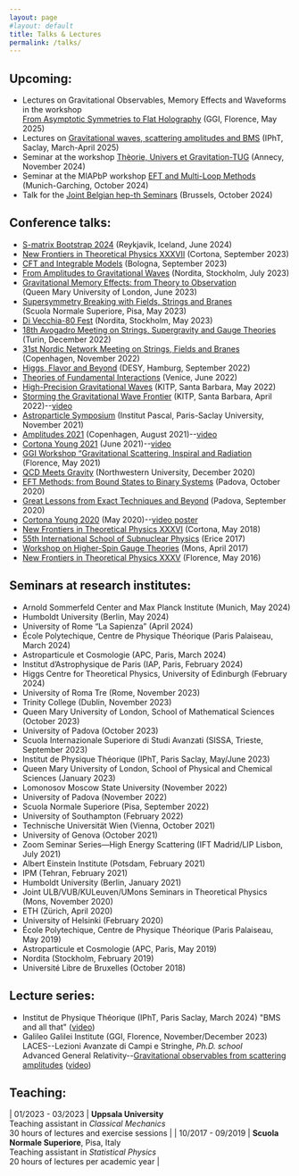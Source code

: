 ```yaml
---
layout: page
#layout: default
title: Talks & Lectures
permalink: /talks/
---
```


## Upcoming:

- Lectures on Gravitational Observables, Memory Effects and Waveforms in the workshop <br> [From Asymptotic Symmetries to Flat Holography](https://www.ggi.infn.it/showevent.pl?id=510) (GGI, Florence, May 2025)
- Lectures on [Gravitational waves, scattering amplitudes and BMS](https://courses.ipht.fr/?q=en/node/323) (IPhT, Saclay, March-April 2025) 
- Seminar at the workshop [Thèorie, Univers et Gravitation-TUG](https://indico.in2p3.fr/event/32387/) (Annecy, November 2024)
- Seminar at the MIAPbP workshop [EFT and Multi-Loop Methods](https://www.munich-iapbp.de/eft-multi-loop-methods) (Munich-Garching, October 2024)
- Talk for the [Joint Belgian hep-th Seminars](https://indico.in2p3.fr/event/32387/https://web.umons.ac.be/pucg/en/research-activities/joint-seminars/) (Brussels, October 2024)

## Conference talks:
 
- [S-matrix Bootstrap 2024](https://bootstrapcollaboration.com/smatrix2024/) (Reykjavik, Iceland, June 2024) 
- [New Frontiers in Theoretical Physics XXXVII](https://agenda.infn.it/event/34688/contributions/191412/) (Cortona, September 2023)
- [CFT and Integrable Models](https://agenda.infn.it/event/33911/contributions/207996/) (Bologna, September 2023)
- [From Amplitudes to Gravitational Waves](https://indico.fysik.su.se/event/8124/contributions/12815/) (Nordita, Stockholm, July 2023) 
- [Gravitational Memory Effects: from Theory to Observation](https://sites.google.com/view/gw-memory/talks) <br> (Queen Mary University of London, June 2023) 
- [Supersymmetry Breaking with Fields, Strings and Branes](https://indico.sns.it/event/56/program) <br> (Scuola Normale Superiore, Pisa, May 2023) 
- [Di Vecchia-80 Fest](https://indico.fysik.su.se/event/8110/contributions/12501/) (Nordita, Stockholm, May 2023)
- [18th Avogadro Meeting on Strings, Supergravity and Gauge Theories](https://agenda.infn.it/event/32934/program) (Turin, December 2022) 
- [31st Nordic Network Meeting on Strings, Fields and Branes](https://indico.nbi.ku.dk/event/1827/contributions/13438/) (Copenhagen, November 2022) 
- [Higgs, Flavor and Beyond](https://indico.desy.de/event/34520/contributions/129947/) (DESY, Hamburg, September 2022) 
- [Theories of Fundamental Interactions](https://agenda.infn.it/event/29115/contributions/160357/) (Venice, June 2022)
- [High-Precision Gravitational Waves](https://online.kitp.ucsb.edu/online/gwaves22/heissenberg/) (KITP, Santa Barbara, May 2022)
- [Storming the Gravitational Wave Frontier](https://online.kitp.ucsb.edu/online/gwaves-c22/heissenberg/) (KITP, Santa Barbara, April 2022)--[video](https://online.kitp.ucsb.edu/online/gwaves-c22/heissenberg/)
- [Astroparticle Symposium](https://indico.ijclab.in2p3.fr/event/7119/contributions/23895/) (Institut Pascal, Paris-Saclay University, November 2021) 
- [Amplitudes 2021](https://indico.nbi.ku.dk/event/1321/contributions/11573/) (Copenhagen, August 2021)--[video](https://youtu.be/TiWgAFyys9c)
- [Cortona Young 2021](https://www.ggi.infn.it/showevent.pl?id=404) (June 2021)--[video](https://youtu.be/nu-FY5C8RPA)
- [GGI Workshop “Gravitational Scattering, Inspiral and Radiation](https://www.ggi.infn.it/showevent.pl?id=363) (Florence, May 2021) 
- [QCD Meets Gravity](https://indico.desy.de/event/27454/contributions/93677/) (Northwestern University, December 2020) 
- [EFT Methods: from Bound States to Binary Systems](https://indico.dfa.unipd.it/event/11/contributions/30/) (Padova, October 2020)
- [Great Lessons from Exact Techniques and Beyond](https://agenda.infn.it/event/20305/contributions/101531/) (Padova, September 2020) 
- [Cortona Young 2020](https://www.ggi.infn.it/videoposter.html) (May 2020)--[video poster](https://youtu.be/wXZJ-xNKRHk)
- [New Frontiers in Theoretical Physics XXXVI](https://agenda.infn.it/event/14362/contributions/24380/) (Cortona, May 2018) 
- [55th International School of Subnuclear Physics](http://www.emfcsc.infn.it/issp2017/) (Erice 2017) 
- [Workshop on Higher-Spin Gauge Theories](https://web.umons.ac.be/pucg/en/event/4th-mons-hs-workshop/) (Mons, April 2017) 
- [New Frontiers in Theoretical Physics XXXV](https://agenda.infn.it/event/10115/timetable/?view=standard#39-symmetry-breaking-by-topolo) (Florence, May 2016)

## Seminars at research institutes:

- Arnold Sommerfeld Center and Max Planck Institute (Munich, May 2024)
- Humboldt University (Berlin, May 2024)
- University of Rome “La Sapienza” (April 2024)
- École Polytechique, Centre de Physique Théorique (Paris Palaiseau, March 2024)
- Astroparticule et Cosmologie (APC, Paris, March 2024)
- Institut d’Astrophysique de Paris (IAP, Paris, February 2024)
- Higgs Centre for Theoretical Physics, University of Edinburgh (February 2024)
- University of Roma Tre (Rome, November 2023)
- Trinity College (Dublin, November 2023)
- Queen Mary University of London, School of Mathematical Sciences (October 2023)
- University of Padova (October 2023)
- Scuola Internazionale Superiore di Studi Avanzati (SISSA, Trieste, September 2023)
- Institut de Physique Théorique (IPhT, Paris Saclay, May/June 2023)
- Queen Mary University of London, School of Physical and Chemical Sciences (January 2023)
- Lomonosov Moscow State University (November 2022)
- University of Padova (November 2022)
- Scuola Normale Superiore (Pisa, September 2022)
- University of Southampton (February 2022)
- Technische Universität Wien (Vienna, October 2021)
- University of Genova (October 2021)
- Zoom Seminar Series—High Energy Scattering (IFT Madrid/LIP Lisbon, July 2021)
- Albert Einstein Institute (Potsdam, February 2021)
- IPM (Tehran, February 2021)
- Humboldt University (Berlin, January 2021)
- Joint ULB/VUB/KULeuven/UMons Seminars in Theoretical Physics (Mons, November 2020)
- ETH (Zürich, April 2020)
- University of Helsinki (February 2020)
- École Polytechique, Centre de Physique Théorique (Paris Palaiseau, May 2019)
- Astroparticule et Cosmologie (APC, Paris, May 2019)
- Nordita (Stockholm, February 2019)
- Université Libre de Bruxelles (October 2018)

## Lecture series:
- Institut de Physique Théorique (IPhT, Paris Saclay, March 2024) "BMS and all that" ([video](https://youtu.be/C2_jSYHoKwM?si=zR9gMC4IuDH_8Lp3))
- Galileo Galilei Institute (GGI, Florence, November/December 2023) <br>
LACES--Lezioni Avanzate di Campi e Stringhe, *Ph.D. school* <br>
Advanced General Relativity--[Gravitational observables from scattering amplitudes](https://www.ggi.infn.it/laces/LACES23/gr23.html) ([video](https://www.youtube.com/watch?v=uCi82bm1V6M&list=PLbcx3dKCUhgZepq91sVU3OBz5OTGNjT6Q&ab_channel=GalileoGalileiInstitute%28GGI%29))

## Teaching:

| 01/2023 - 03/2023 | **Uppsala University** <br> Teaching assistant in *Classical Mechanics* <br> 30 hours of lectures and exercise sessions |
| 10/2017 - 09/2019 | **Scuola Normale Superiore**, Pisa, Italy <br> Teaching assistant in *Statistical Physics* <br> 20 hours of lectures per academic year |